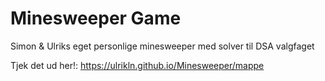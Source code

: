 # Minesweeper Game
Simon & Ulriks eget personlige minesweeper med solver til DSA valgfaget

Tjek det ud her!: https://ulrikln.github.io/Minesweeper/mappe
